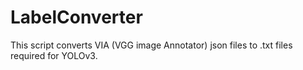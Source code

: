 # LabelConverter
This script converts VIA (VGG image Annotator) json files to .txt files required for YOLOv3.
